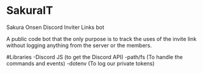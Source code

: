 # SakuraIT
Sakura Onsen Discord Inviter Links bot

A public code bot that the only purpose is to track the uses of the invite link without logging anything from the server or the members.

#Libraries
-Discord JS (to get the Discord API)
-path/fs (To handle the commands and events)
 -dotenv (To log our private tokens)
